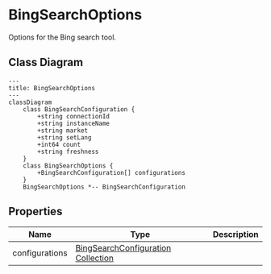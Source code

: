 # BingSearchOptions

Options for the Bing search tool.

## Class Diagram

```mermaid
---
title: BingSearchOptions
---
classDiagram
    class BingSearchConfiguration {
        +string connectionId
        +string instanceName
        +string market
        +string setLang
        +int64 count
        +string freshness
    }
    class BingSearchOptions {
        +BingSearchConfiguration[] configurations
    }
    BingSearchOptions *-- BingSearchConfiguration
```





## Properties

| Name | Type | Description |
| ---- | ---- | ----------- |
| configurations | [BingSearchConfiguration Collection](BingSearchConfiguration.md) |   |


